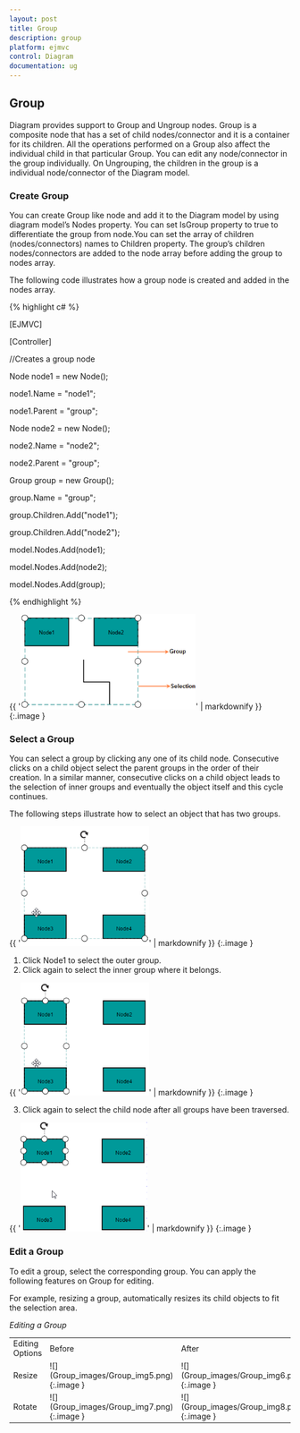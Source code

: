 ```yaml
---
layout: post
title: Group
description: group
platform: ejmvc
control: Diagram
documentation: ug
---
```


## Group

Diagram provides support to Group and Ungroup nodes. Group is a composite node that has a set of child nodes/connector and it is a container for its children. All the operations performed on a Group also affect the individual child in that particular Group. You can edit any node/connector in the group individually. On Ungrouping, the children in the group is a individual node/connector of the Diagram model. 

### Create Group

You can create Group like node and add it to the Diagram model by using diagram model’s Nodes property. You can set IsGroup property to true to differentiate the group from node.You can set the array of children (nodes/connectors) names to Children property. The group’s children nodes/connectors are added to the node array before adding the group to nodes array. 

The following code illustrates how a group node is created and added in the nodes array.

{% highlight c# %}

[EJMVC]

[Controller]

//Creates a group node

Node node1 = new Node();

node1.Name = "node1";

node1.Parent = "group";

Node node2 = new Node();

node2.Name = "node2";

node2.Parent = "group";

Group group = new Group();

group.Name = "group";

group.Children.Add("node1");

group.Children.Add("node2");

model.Nodes.Add(node1);

model.Nodes.Add(node2);

model.Nodes.Add(group);



{% endhighlight %}



{{ '![](Group_images/Group_img1.png)' | markdownify }}
{:.image }


### Select a Group

You can select a group by clicking any one of its child node. Consecutive clicks on a child object select the parent groups in the order of their creation. In a similar manner, consecutive clicks on a child object leads to the selection of inner groups and eventually the object itself and this cycle continues.

The following steps illustrate how to select an object that has two groups.



{{ '![](Group_images/Group_img2.png)' | markdownify }}
{:.image }


1. Click Node1 to select the outer group.
2. Click again to select the inner group where it belongs.



{{ '![](Group_images/Group_img3.png)' | markdownify }}
{:.image }


3. Click again to select the child node after all groups have been traversed.



{{ '![](Group_images/Group_img4.png)' | markdownify }}
{:.image }


### Edit a Group

To edit a group, select the corresponding group. You can apply the following features on Group for editing.

For example, resizing a group, automatically resizes its child objects to fit the selection area.

_Editing a Group_

<table>
<tr>
<td>
Editing Options</td><td>
Before </td><td>
After</td></tr>
<tr>
<td>
Resize</td><td>
![](Group_images/Group_img5.png)
{:.image }
</td><td>
![](Group_images/Group_img6.png)
{:.image }
</td></tr>
<tr>
<td>
Rotate</td><td>
![](Group_images/Group_img7.png)
{:.image }
</td><td>
![](Group_images/Group_img8.png)
{:.image }
</td></tr>
</table>


